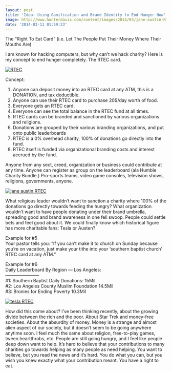 ```yaml
---
layout: post
title: 'Idea: Using Gamification and Brand Identity to End Hunger Now'
image: http://www.hunterdavis.com/content/images/2014/03/jane-austin-RTEC.png
date: '2014-03-11 01:59:23'
---
```



The “Right To Eat Card” (i.e. Let The People Put Their Money Where Their Mouths Are)

I am known for hacking computers, but why can’t we hack charity? Here is my concept to end hunger completely. The RTEC card.

[![RTEC](http://www.hunterdavis.com/content/images/2014/03/RTEC1-300x173.png)](http://www.hunterdavis.com/content/images/2014/03/RTEC1.png)

Concept:  
 1. Anyone can deposit money into an RTEC card at any ATM, this is a DONATION, and tax deductible.  
 2. Anyone can use their RTEC card to purchase 20$/day worth of food.  
 3. Everyone gets an RTEC card.  
 4. Everyone can see the total balance in the RTEC fund at all times.  
 5. RTEC cards can be branded and sanctioned by various organizations and religions.  
 6. Donations are grouped by their various branding organizations, and put onto public leaderboards  
 7. RTEC is a 0% overhead charity, 100% of donations go directly into the fund.  
 8. RTEC itself is funded via organizational branding costs and interest accrued by the fund.

Anyone from any sect, creed, organization or business could contribute at any time. Anyone can register as group on the leaderboard (ala Humble Charity Bundle.) Pro-sports teams, video game consoles, television shows, religions, governments, anyone.

[![jane austin RTEC](http://www.hunterdavis.com/content/images/2014/03/jane-austin-RTEC-300x187.png)](http://www.hunterdavis.com/content/images/2014/03/jane-austin-RTEC.png)

What religious leader wouldn’t want to sanction a charity where 100% of the donations go directly towards feeding the hungry? What organization wouldn’t want to have people donating under their brand umbrella, spreading good and brand awareness in one fell swoop. People could settle bets and feel good about it. We could finally know which historical figure has more charitable fans: Tesla or Austen?

Example for #5  
 Your pastor tells you: “If you can’t make it to church on Sunday because you’re on vacation, just make your tithe into your ‘southern baptist church’ RTEC card at any ATM.”

Example for #6  
 Daily Leaderboard By Region — Los Angeles:  
 ———————–  
 #1: Southern Baptist Daily Donations: 15Mil  
 #2: Los Angeles County Muslim Foundation 14.5Mil  
 #3: Bronies for Ending Poverty 10.3Mil

[![tesla RTEC](http://www.hunterdavis.com/content/images/2014/03/tesla-RTEC-300x206.png)](http://www.hunterdavis.com/content/images/2014/03/tesla-RTEC.png)

How did this come about? I’ve been thinking recently, about the growing divide between the rich and the poor. About Star Trek and money-free societies. About the absurdity of money. Money is a strange and almost alien aspect of our society, but it doesn’t seem to be going anywhere anytime soon. I feel much the same about religion, free-to-play games, tween heartthrobs, etc. People are still going hungry, and I feel like people deep down want to help. It’s hard to believe that your contributions to many charities go towards helping as many people as need helping. You want to believe, but you read the news and it’s hard. You do what you can, but you wish you knew exactly what your contribution meant. You have a right to eat.


